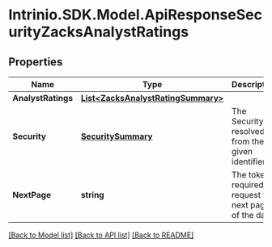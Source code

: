 # Intrinio.SDK.Model.ApiResponseSecurityZacksAnalystRatings
## Properties

Name | Type | Description | Notes
------------ | ------------- | ------------- | -------------
**AnalystRatings** | [**List&lt;ZacksAnalystRatingSummary&gt;**](ZacksAnalystRatingSummary.md) |  | [optional] 
**Security** | [**SecuritySummary**](SecuritySummary.md) | The Security resolved from the given identifier | [optional] 
**NextPage** | **string** | The token required to request the next page of the data | [optional] 

[[Back to Model list]](../README.md#documentation-for-models) [[Back to API list]](../README.md#documentation-for-api-endpoints) [[Back to README]](../README.md)

